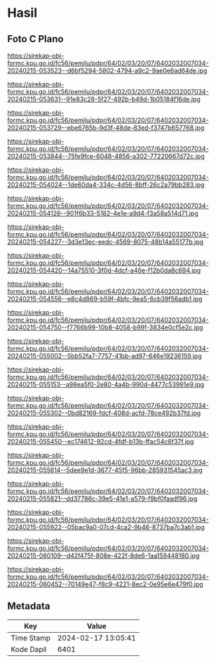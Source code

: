# Hasil

## Foto C Plano

https://sirekap-obj-formc.kpu.go.id/fc56/pemilu/pdpr/64/02/03/20/07/6402032007034-20240215-053523--d6bf5294-5802-4794-a9c2-9ae0e6ad64de.jpg

https://sirekap-obj-formc.kpu.go.id/fc56/pemilu/pdpr/64/02/03/20/07/6402032007034-20240215-053631--91e83c28-5f27-492b-b49d-1b05184f16de.jpg

https://sirekap-obj-formc.kpu.go.id/fc56/pemilu/pdpr/64/02/03/20/07/6402032007034-20240215-053729--ebe6765b-9d3f-48de-83ed-f3747b657768.jpg

https://sirekap-obj-formc.kpu.go.id/fc56/pemilu/pdpr/64/02/03/20/07/6402032007034-20240215-053844--75fe9fce-6048-4856-a302-77220667d72c.jpg

https://sirekap-obj-formc.kpu.go.id/fc56/pemilu/pdpr/64/02/03/20/07/6402032007034-20240215-054024--1de60da4-334c-4d56-8bff-26c2a79bb283.jpg

https://sirekap-obj-formc.kpu.go.id/fc56/pemilu/pdpr/64/02/03/20/07/6402032007034-20240215-054126--901f6b33-5182-4e1e-a9d4-f3a58a514d71.jpg

https://sirekap-obj-formc.kpu.go.id/fc56/pemilu/pdpr/64/02/03/20/07/6402032007034-20240215-054227--3d3e13ec-eedc-4569-8075-48b14a55177b.jpg

https://sirekap-obj-formc.kpu.go.id/fc56/pemilu/pdpr/64/02/03/20/07/6402032007034-20240215-054420--14a75510-3f0d-4dcf-a46e-f12b0da8c694.jpg

https://sirekap-obj-formc.kpu.go.id/fc56/pemilu/pdpr/64/02/03/20/07/6402032007034-20240215-054556--e8c4d869-b59f-4bfc-9ea5-6cb39f56adb1.jpg

https://sirekap-obj-formc.kpu.go.id/fc56/pemilu/pdpr/64/02/03/20/07/6402032007034-20240215-054750--f7766b99-10b8-4058-b99f-3834e0cf5e2c.jpg

https://sirekap-obj-formc.kpu.go.id/fc56/pemilu/pdpr/64/02/03/20/07/6402032007034-20240215-055002--5bb52fa7-7757-41bb-ad97-646e19236159.jpg

https://sirekap-obj-formc.kpu.go.id/fc56/pemilu/pdpr/64/02/03/20/07/6402032007034-20240215-055153--a98ea5f0-2e80-4a4b-990d-4477c53991e9.jpg

https://sirekap-obj-formc.kpu.go.id/fc56/pemilu/pdpr/64/02/03/20/07/6402032007034-20240215-055302--0bd82169-fdcf-408d-acfd-78ce492b37fd.jpg

https://sirekap-obj-formc.kpu.go.id/fc56/pemilu/pdpr/64/02/03/20/07/6402032007034-20240215-055450--ec174612-92cd-4fdf-b13b-ffac54c6f37f.jpg

https://sirekap-obj-formc.kpu.go.id/fc56/pemilu/pdpr/64/02/03/20/07/6402032007034-20240215-055614--5dee9e1d-3677-45f5-96bb-285931545ac3.jpg

https://sirekap-obj-formc.kpu.go.id/fc56/pemilu/pdpr/64/02/03/20/07/6402032007034-20240215-055821--dd37786c-39e5-41e1-a579-f9bf0faadf96.jpg

https://sirekap-obj-formc.kpu.go.id/fc56/pemilu/pdpr/64/02/03/20/07/6402032007034-20240215-055922--05bac9a0-07cd-4ca2-9b46-8737ba7c3ab1.jpg

https://sirekap-obj-formc.kpu.go.id/fc56/pemilu/pdpr/64/02/03/20/07/6402032007034-20240215-060109--d42f475f-808e-422f-8de6-1aa159448180.jpg

https://sirekap-obj-formc.kpu.go.id/fc56/pemilu/pdpr/64/02/03/20/07/6402032007034-20240215-060452--70149e47-f8c9-4221-8ec2-0e95e6e479f0.jpg


## Metadata

| Key        | Value               |
| ---------- | ------------------- |
| Time Stamp | 2024-02-17 13:05:41 |
| Kode Dapil | 6401                |



